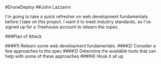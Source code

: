 #DroneDeploy
##John Lazzarini

I'm going to take a quick refresher on web development fundamentals before I take on this project.  I want it to meet industry standards, so I've signed up for a Treehouse account to relearn the ropes.

###Plan of Attack

####1) Relearn some web development fundamentals.
####2) Consider a few approaches to the spec
####3) Determine the available tools that can help with some of these approaches
####4) Hook it all up
